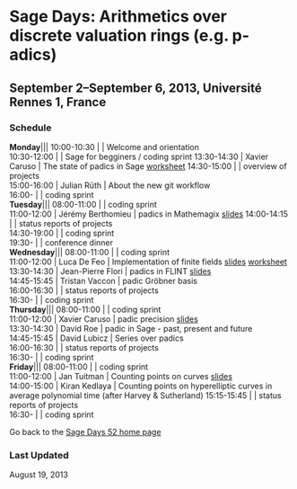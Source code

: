 

# Sage Days: Arithmetics over discrete valuation rings (e.g. p-adics)


## September 2–September 6, 2013, Université Rennes 1, France


### Schedule
**Monday**|||
 10:00-10:30  |                    |  Welcome and orientation            
 10:30-12:00  |                    |  Sage for begginers / coding sprint 
 13:30-14:30  |  Xavier Caruso     |  The state of padics in Sage <a class="https" href="https://cethop.math.cnrs.fr:8443/home/pub/12/">worksheet</a> 
 14:30-15:00  |                    |  overview of projects               
 15:00-16:00  |  Julian Rüth       |  About the new git workflow         
 16:00-       |                    |  coding sprint                      
**Tuesday**|||
 08:00-11:00  |                    |  coding sprint                      
 11:00-12:00  |  Jérémy Berthomieu |  padics in Mathemagix <a href="sagedays-padics-Rennes/Schedule/berthomieu-slides.pdf">slides</a> 
 14:00-14:15  |                    |  status reports of projects         
 14:30-19:00  |                    |  coding sprint                      
 19:30-       |                    |  conference dinner                  
**Wednesday**|||
 08:00-11:00  |                    |  coding sprint                      
 11:00-12:00  |  Luca De Feo       |  Implementation of finite fields <a href="sagedays-padics-Rennes/Schedule/defeo-slides.pdf">slides</a> <a class="https" href="https://cethop.math.cnrs.fr:8443/home/pub/13/">worksheet</a> 
 13:30-14:30  |  Jean-Pierre Flori |  padics in FLINT <a href="sagedays-padics-Rennes/Schedule/flori-slides.pdf">slides</a>           
 14:45-15:45  |  Tristan Vaccon    |  padic Gröbner basis                
 16:00-16:30  |                    |  status reports of projects         
 16:30-       |                    |  coding sprint                      
**Thursday**|||
 08:00-11:00  |                    |  coding sprint                      
 11:00-12:00  |  Xavier Caruso     |  padic precision <a href="sagedays-padics-Rennes/Schedule/caruso-slides.pdf">slides</a>          
 13:30-14:30  |  David Roe         |  padic in Sage - past, present and future  
 14:45-15:45  |  David Lubicz      |  Series over padics                 
 16:00-16:30  |                    |  status reports of projects         
 16:30-       |                    |  coding sprint                      
**Friday**|||
 08:00-11:00  |                    |  coding sprint                      
 11:00-12:00  |  Jan Tuitman       |  Counting points on curves <a href="sagedays-padics-Rennes/Schedule/tuitman-slides.pdf">slides</a>         
 14:00-15:00  |  Kiran Kedlaya     |  Counting points on hyperelliptic curves in average polynomial time (after Harvey & Sutherland) 
 15:15-15:45  |                    |  status reports of projects         
 16:30-       |                    |  coding sprint                      

Go back to the <a href="/sagedays-padics-Rennes">Sage Days 52 home page</a> 


### Last Updated

August 19, 2013 
